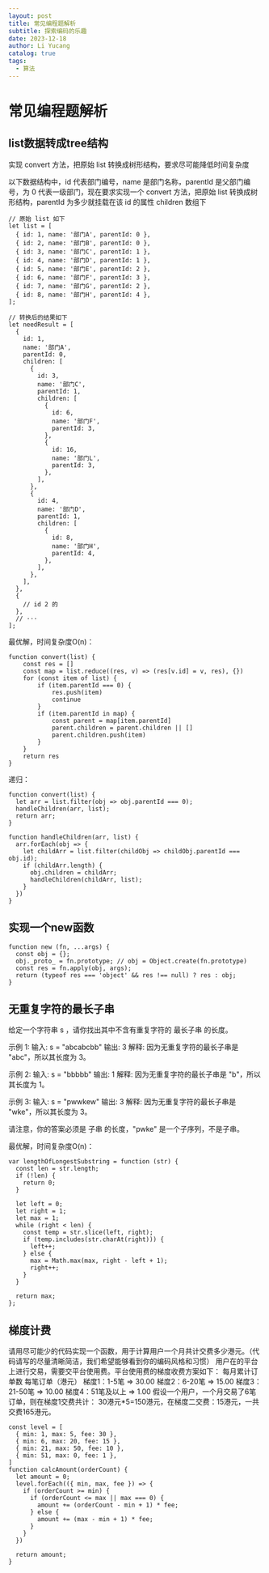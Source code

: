 ```yaml
---
layout: post
title: 常见编程题解析
subtitle: 探索编码的乐趣
date: 2023-12-18
author: Li Yucang
catalog: true
tags:
  - 算法
---
```


# 常见编程题解析

## list数据转成tree结构

实现 convert 方法，把原始 list 转换成树形结构，要求尽可能降低时间复杂度

以下数据结构中，id 代表部门编号，name 是部门名称，parentId 是父部门编号，为 0 代表一级部门，现在要求实现一个 convert 方法，把原始 list 转换成树形结构，parentId 为多少就挂载在该 id 的属性 children 数组下

```
// 原始 list 如下
let list = [
  { id: 1, name: '部门A', parentId: 0 },
  { id: 2, name: '部门B', parentId: 0 },
  { id: 3, name: '部门C', parentId: 1 },
  { id: 4, name: '部门D', parentId: 1 },
  { id: 5, name: '部门E', parentId: 2 },
  { id: 6, name: '部门F', parentId: 3 },
  { id: 7, name: '部门G', parentId: 2 },
  { id: 8, name: '部门H', parentId: 4 },
];

// 转换后的结果如下
let needResult = [
  {
    id: 1,
    name: '部门A',
    parentId: 0,
    children: [
      {
        id: 3,
        name: '部门C',
        parentId: 1,
        children: [
          {
            id: 6,
            name: '部门F',
            parentId: 3,
          },
          {
            id: 16,
            name: '部门L',
            parentId: 3,
          },
        ],
      },
      {
        id: 4,
        name: '部门D',
        parentId: 1,
        children: [
          {
            id: 8,
            name: '部门H',
            parentId: 4,
          },
        ],
      },
    ],
  },
  {
    // id 2 的
  },
  // ···
];
```

最优解，时间复杂度O(n)：

```
function convert(list) {
	const res = []
	const map = list.reduce((res, v) => (res[v.id] = v, res), {})
	for (const item of list) {
		if (item.parentId === 0) {
			res.push(item)
			continue
		}
		if (item.parentId in map) {
			const parent = map[item.parentId]
			parent.children = parent.children || []
			parent.children.push(item)
		}
	}
	return res
}
```

递归：

```
function convert(list) {
  let arr = list.filter(obj => obj.parentId === 0);
  handleChildren(arr, list);
  return arr;
}

function handleChildren(arr, list) {
  arr.forEach(obj => {
    let childArr = list.filter(childObj => childObj.parentId === obj.id);
    if (childArr.length) {
      obj.children = childArr;
      handleChildren(childArr, list);
    }
  })
}
```

## 实现一个new函数

```
function new (fn, ...args) {
  const obj = {};
  obj._proto_ = fn.prototype; // obj = Object.create(fn.prototype)
  const res = fn.apply(obj, args);
  return (typeof res === 'object' && res !== null) ? res : obj;
}
```

## 无重复字符的最长子串

给定一个字符串 s ，请你找出其中不含有重复字符的 最长子串 的长度。

示例 1:
输入: s = "abcabcbb"
输出: 3 
解释: 因为无重复字符的最长子串是 "abc"，所以其长度为 3。

示例 2:
输入: s = "bbbbb"
输出: 1
解释: 因为无重复字符的最长子串是 "b"，所以其长度为 1。

示例 3:
输入: s = "pwwkew"
输出: 3
解释: 因为无重复字符的最长子串是 "wke"，所以其长度为 3。

请注意，你的答案必须是 子串 的长度，"pwke" 是一个子序列，不是子串。

最优解，时间复杂度O(n)：

```
var lengthOfLongestSubstring = function (str) {
  const len = str.length;
  if (!len) {
    return 0;
  }

  let left = 0;
  let right = 1;
  let max = 1;
  while (right < len) {
    const temp = str.slice(left, right);
    if (temp.includes(str.charAt(right))) {
      left++;
    } else {
      max = Math.max(max, right - left + 1);
      right++;
    }
  }

  return max;
};
```

## 梯度计费

请用尽可能少的代码实现一个函数，用于计算用户一个月共计交费多少港元。（代码请写的尽量清晰简洁，我们希望能够看到你的编码风格和习惯） 用户在的平台上进行交易，需要交平台使用费。平台使用费的梯度收费方案如下： 每月累计订单数 每笔订单（港元） 梯度1：1-5笔 => 30.00 梯度2：6-20笔 => 15.00 梯度3：21-50笔 => 10.00 梯度4：51笔及以上 => 1.00 假设一个用户，一个月交易了6笔订单，则在梯度1交费共计： 30港元*5=150港元，在梯度二交费：15港元，一共交费165港元。

```
const level = [
  { min: 1, max: 5, fee: 30 },
  { min: 6, max: 20, fee: 15 },
  { min: 21, max: 50, fee: 10 },
  { min: 51, max: 0, fee: 1 },
]
function calcAmount(orderCount) {
  let amount = 0;
  level.forEach(({ min, max, fee }) => {
    if (orderCount >= min) {
      if (orderCount <= max || max === 0) {
        amount += (orderCount - min + 1) * fee;
      } else {
        amount += (max - min + 1) * fee;
      }
    }
  })

  return amount;
}
```